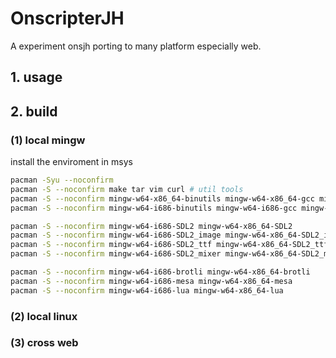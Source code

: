 # OnscripterJH
A experiment onsjh porting to many platform especially web.

## 1. usage

## 2. build

### (1) local mingw
install the enviroment in msys

``` sh
pacman -Syu --noconfirm
pacman -S --noconfirm make tar vim curl # util tools
pacman -S --noconfirm mingw-w64-x86_64-binutils mingw-w64-x86_64-gcc mingw-w64-x86_64-gdb # mingw64 compile tool
pacman -S --noconfirm mingw-w64-i686-binutils mingw-w64-i686-gcc mingw-w64-i686-gdb # mingw32 compile tool

pacman -S --noconfirm mingw-w64-i686-SDL2 mingw-w64-x86_64-SDL2
pacman -S --noconfirm mingw-w64-i686-SDL2_image mingw-w64-x86_64-SDL2_image
pacman -S --noconfirm mingw-w64-i686-SDL2_ttf mingw-w64-x86_64-SDL2_ttf
pacman -S --noconfirm mingw-w64-i686-SDL2_mixer mingw-w64-x86_64-SDL2_mixer

pacman -S --noconfirm mingw-w64-i686-brotli mingw-w64-x86_64-brotli
pacman -S --noconfirm mingw-w64-i686-mesa mingw-w64-x86_64-mesa
pacman -S --noconfirm mingw-w64-i686-lua mingw-w64-x86_64-lua
```

### (2) local linux

### (3) cross web
